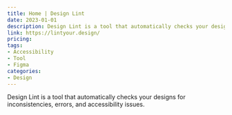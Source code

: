 ```yaml
---
title: Home | Design Lint
date: 2023-01-01
description: Design Lint is a tool that automatically checks your designs for inconsistencies, errors, and accessibility issues.
link: https://lintyour.design/
pricing: 
tags: 
- Accessibility
- Tool
- Figma
categories: 
- Design
---
```


Design Lint is a tool that automatically checks your designs for inconsistencies, errors, and accessibility issues.